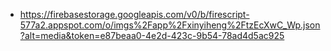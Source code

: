 - https://firebasestorage.googleapis.com/v0/b/firescript-577a2.appspot.com/o/imgs%2Fapp%2Fxinyiheng%2FtzEcXwC_Wp.json?alt=media&token=e87beaa0-4e2d-423c-9b54-78ad4d5ac925
